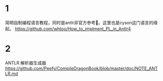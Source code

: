 
# 1

简明自制编程语言教程，同时是antlr非官方参考🌰。这里也是cyson这门语言的缘起。 https://github.com/whtoo/How_to_implment_PL_in_Antlr4

# 2

ANTLR 解析器生成器 https://github.com/Peefy/CompileDragonBook/blob/master/doc/NOTE_ANTLR.md
